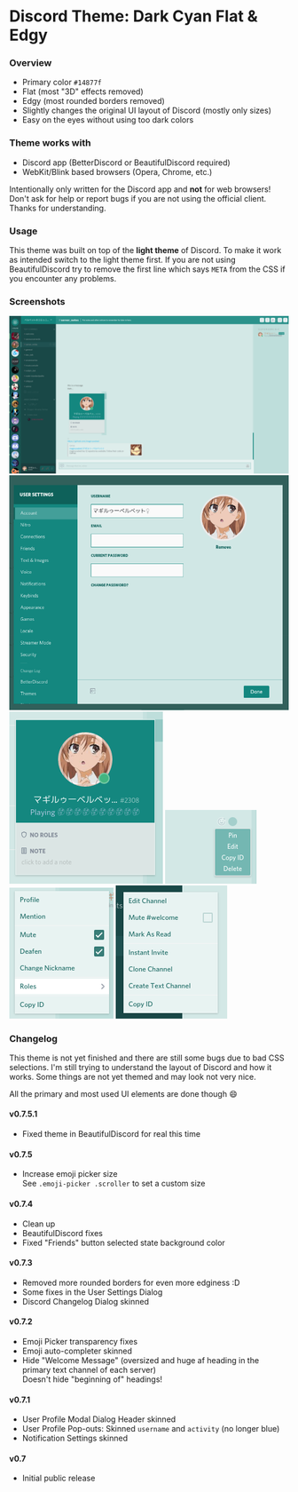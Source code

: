 # Discord Theme: Dark Cyan Flat & Edgy


### Overview

 - Primary color `#14877f`
 - Flat (most "3D" effects removed)
 - Edgy (most rounded borders removed)
 - Slightly changes the original UI layout of Discord (mostly only sizes)
 - Easy on the eyes without using too dark colors


### Theme works with

 - Discord app (BetterDiscord or BeautifulDiscord required)
 - WebKit/Blink based browsers (Opera, Chrome, etc.)

Intentionally only written for the Discord app and **not** for web browsers! Don't ask for help or report bugs if you are not using the official client. Thanks for understanding.


### Usage

This theme was built on top of the **light theme** of Discord. To make it work as intended switch to the light theme first.
If you are not using BeautifulDiscord try to remove the first line which says `META` from the CSS if you encounter any problems.


### Screenshots

![](./screenshots/main-ui.png)
![](./screenshots/user-settings.png)
![](./screenshots/user-popout.png)
![](./screenshots/msg-options.png)
![](./screenshots/context-menu-user.png)
![](./screenshots/context-menu-channel.png)


### Changelog

This theme is not yet finished and there are still some bugs due to bad CSS selections.
I'm still trying to understand the layout of Discord and how it works. Some things are
not yet themed and may look not very nice.

All the primary and most used UI elements are done though :smile:

#### v0.7.5.1

 - Fixed theme in BeautifulDiscord for real this time

#### v0.7.5

 - Increase emoji picker size <br>
   See `.emoji-picker .scroller` to set a custom size

#### v0.7.4

 - Clean up
 - BeautifulDiscord fixes
 - Fixed "Friends" button selected state background color

#### v0.7.3

 - Removed more rounded borders for even more edginess :D
 - Some fixes in the User Settings Dialog
 - Discord Changelog Dialog skinned

#### v0.7.2

 - Emoji Picker transparency fixes
 - Emoji auto-completer skinned
 - Hide "Welcome Message" (oversized and huge af heading in the primary text channel of each server) <br>
   Doesn't hide "beginning of" headings!

#### v0.7.1

 - User Profile Modal Dialog Header skinned
 - User Profile Pop-outs: Skinned `username` and `activity` (no longer blue)
 - Notification Settings skinned

#### v0.7

 - Initial public release

